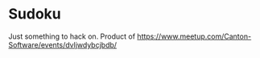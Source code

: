# Sudoku

Just something to hack on.
Product of https://www.meetup.com/Canton-Software/events/dvljwdybcjbdb/


